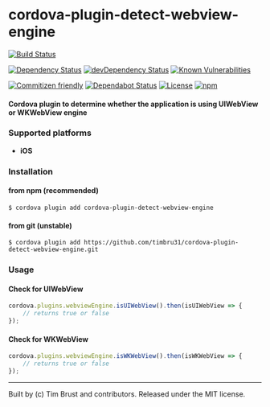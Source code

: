# cordova-plugin-detect-webview-engine
[![Build Status](https://travis-ci.org/timbru31/cordova-plugin-detect-webview-engine.svg?branch=master)](https://travis-ci.org/timbru31/cordova-plugin-detect-webview-engine)

[![Dependency Status](https://david-dm.org/timbru31/cordova-plugin-detect-webview-engine.svg)](https://david-dm.org/timbru31/cordova-plugin-detect-webview-engine)
[![devDependency Status](https://david-dm.org/timbru31/cordova-plugin-detect-webview-engine/dev-status.svg)](https://david-dm.org/timbru31/cordova-plugin-detect-webview-engine#info=devDependencies)
[![Known Vulnerabilities](https://snyk.io/test/github/timbru31/cordova-plugin-detect-webview-engine/badge.svg)](https://snyk.io/test/github/timbru31/cordova-plugin-detect-webview-engine)

[![Commitizen friendly](https://img.shields.io/badge/commitizen-friendly-brightgreen.svg)](http://commitizen.github.io/cz-cli/)
[![Dependabot Status](https://api.dependabot.com/badges/status?host=github&repo=timbru31/cordova-plugin-detect-webview-engine)](https://dependabot.com)
[![License](https://img.shields.io/badge/License-MIT-blue.svg)](LICENSE)
[![npm](https://img.shields.io/npm/v/cordova-plugin-detect-webview-engine.svg)](https://www.npmjs.com/package/cordova-plugin-detect-webview-engine)

#### Cordova plugin to determine whether the application is using UIWebView or WKWebView engine

### Supported platforms

* **iOS**

### Installation

#### from npm (recommended)
`$ cordova plugin add cordova-plugin-detect-webview-engine`

#### from git (unstable)
`$ cordova plugin add https://github.com/timbru31/cordova-plugin-detect-webview-engine.git`

### Usage

#### Check for UIWebView

```js
cordova.plugins.webviewEngine.isUIWebView().then(isUIWebView => {
    // returns true or false
});
```

#### Check for WKWebView

```js
cordova.plugins.webviewEngine.isWKWebView().then(isWKWebView => {
    // returns true or false
});
```
---
Built by (c) Tim Brust and contributors. Released under the MIT license.
